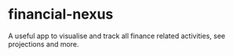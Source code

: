 # financial-nexus
A useful app to visualise and track all finance related activities, see projections and more.
